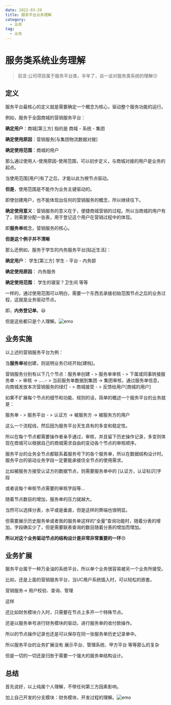 ```yaml
---
date: 2022-03-29
title: 服务平台业务理解
category: 
  - 业务
tag:
  - 业务
---
```

# 服务类系统业务理解

>  前言:公司项目属于服务平台类，半年了，谈一谈对服务类系统的理解:kissing:

## 定义

服务平台最核心的定义就是需要确定一个概念为核心，驱动整个服务功能的运行。

例如，服务于全国商城的营销服务平台：

**确定用户**：商城[第三方] 指的是  商城 - 系统 - 集团

**确定使用原因**：营销服务[与集团物流数据对接]

**确定使用范围**：商城的用户

那么通过使用人-使用原因-使用范围，可以初步定义，与商城对接的用户是业务的起点。

当使用范围[用户]有了之后，才能以此为根节点驱动。

**但是**，使用范围是不能作为业务主键驱动的。

即使创建用户，也不能体现出任何的营销服务的概念，所以继续往下。

**确定使用意义**：营销服务的意义在于，便捷商城营销的过程。所以当商城的用户有了，则需要分配一张表，用于登记这个用户在营销过程中的体现。

即**服务单**概念，营销服务的核心。

**但是这个例子并不清晰**

那么还例如，服务于学生的内务服务平台[贴近生活]：

**确定用户**： 学生[第三方] 学生 - 平台 - 内务部

**确定使用原因**： 内务服务

**确定使用范围**： 学生的寝室？卫生间 等等

一样的，通过使用范围可以明白，需要一个东西去承接初始范围节点之后的业务过程，这就是业务驱动节点。

即，**内务登记单**。:smiley:

但是这些都只是个人理解。![emo](https://leyunone-img.oss-cn-hangzhou.aliyuncs.com/image/emo/QQ图片20220302210445.jpg)
## 业务实施

以上述的营销服务平台为例：

当**服务单**被创建，则说明业务已经开始[建档]。

营销服务分别有以下几个节点：服务单创建 - > 服务单审核 - > 下属或同事转接服务单 - > 审核 -> .....- > 当前服务单数据到集团 -> 集团审核，通过服务单信息，向商城发放本次营销服务的绿灯 - > 商城接受 - > 反馈给用户[商城的用户]

如果不扩展每个节点的细节和功能、规则的话，简单的概述一个服务平台的业务就是：

服务单 - >  服务平台 - > 认证方 -> 被服务方 -> 被服务方的用户

这么一个流程线，然后因为服务平台天生具有的多变和稳定性。

所以在每个节点都需要操作者亲手通过，审核，并且留下历史操作记录，多变则体现在商城可以根据自己的商城需求自由的变动各个节点的审核顺序。

服务平台的业务全节点都联系着服务号下的各个服务单，所以在数据结构设计时。服务平台的驱动业务字段一定要能承接住全节点的使用需求。

比如被服务方接受认证方的数据节点，则需要服务单中的 [认证方，认证标识]字段

或者说每个审核节点需要的审核字段等...

随着节点数目的增加，服务单的压力就越大。

当然可以选择分表，水平或是垂直，但是这样的弊端也很明显。

但需要展示历史服务单或者我的服务单这样的“全量”查询功能时，随着分表的增加，字段确实少了，但是需要联表查询的数目随着分表的增加而增加。

**所以对这个业务驱动节点的结构设计是非常非常重要的一环**:angry:

## 业务扩展

服务平台属于一种万金油的系统平台，所以单个业务很容易被另一个业务所接受。

比如，还是上面的营销服务平台，当UC用户系统插入时，可以轻松的嵌套。

营销服务-> 用户校验、查询、管理

这样

还比如财务模块介入时，只需要在节点上多开一个特殊节点。

还是以服务单号进行财务模块的驱动，进行服务单的收付款操作。

所以的节点操作记录也还是可以保存在同一张服务单历史记录单中。

所以服务平台的业务扩展没有 展示平台、管理系统、甲方平台 等等那么的复杂

但是一切的一切还是归咎于需要一个强大的服务单结构设计。

## 总结

首先说好，以上纯属个人理解，不带任何第三方因素影响。

加上自己开发的分支模块：财务模块，开发过程的理解。![emo](https://leyunone-img.oss-cn-hangzhou.aliyuncs.com/image/emo/QQ图片20220302210538.jpg)
